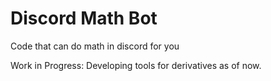 # Discord Math Bot
Code that can do math in discord for you

Work in Progress: Developing tools for derivatives as of now.

